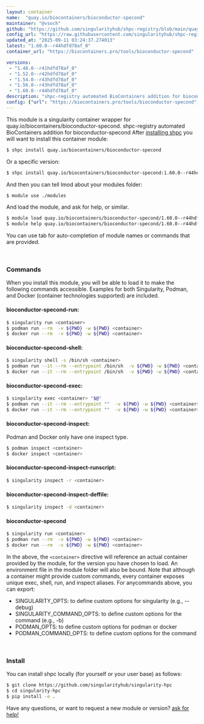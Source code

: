 ```yaml
---
layout: container
name:  "quay.io/biocontainers/bioconductor-specond"
maintainer: "@vsoch"
github: "https://github.com/singularityhub/shpc-registry/blob/main/quay.io/biocontainers/bioconductor-specond/container.yaml"
config_url: "https://raw.githubusercontent.com/singularityhub/shpc-registry/main/quay.io/biocontainers/bioconductor-specond/container.yaml"
updated_at: "2025-09-11 03:24:37.274013"
latest: "1.60.0--r44hdfd78af_0"
container_url: "https://biocontainers.pro/tools/bioconductor-specond"

versions:
 - "1.48.0--r41hdfd78af_0"
 - "1.52.0--r42hdfd78af_0"
 - "1.54.0--r43hdfd78af_0"
 - "1.56.0--r43hdfd78af_0"
 - "1.60.0--r44hdfd78af_0"
description: "shpc-registry automated BioContainers addition for bioconductor-specond"
config: {"url": "https://biocontainers.pro/tools/bioconductor-specond", "maintainer": "@vsoch", "description": "shpc-registry automated BioContainers addition for bioconductor-specond", "latest": {"1.60.0--r44hdfd78af_0": "sha256:962ff809f497916c4547f4a5a352d0d51ade96024ffca1f1e73b17950563fd22"}, "tags": {"1.48.0--r41hdfd78af_0": "sha256:0b35b0393b278522b72d6fcf1ef032092fc122648205041fd0c92e9fc41a4185", "1.52.0--r42hdfd78af_0": "sha256:7fe4166c135506f60d6de33c9afc3e9c962a8cb35e381e15f6ef14b1f095fd59", "1.54.0--r43hdfd78af_0": "sha256:b597f09b299c6bcd7a6797c63171cc27865ff01b0f0ac41e6cd8a3c3295093e8", "1.56.0--r43hdfd78af_0": "sha256:9c332189140b0ed690772e89afc25a3d81100dc94237b2e4bdc34299f18a0a2e", "1.60.0--r44hdfd78af_0": "sha256:962ff809f497916c4547f4a5a352d0d51ade96024ffca1f1e73b17950563fd22"}, "docker": "quay.io/biocontainers/bioconductor-specond"}
---
```


This module is a singularity container wrapper for quay.io/biocontainers/bioconductor-specond.
shpc-registry automated BioContainers addition for bioconductor-specond
After [installing shpc](#install) you will want to install this container module:


```bash
$ shpc install quay.io/biocontainers/bioconductor-specond
```

Or a specific version:

```bash
$ shpc install quay.io/biocontainers/bioconductor-specond:1.60.0--r44hdfd78af_0
```

And then you can tell lmod about your modules folder:

```bash
$ module use ./modules
```

And load the module, and ask for help, or similar.

```bash
$ module load quay.io/biocontainers/bioconductor-specond/1.60.0--r44hdfd78af_0
$ module help quay.io/biocontainers/bioconductor-specond/1.60.0--r44hdfd78af_0
```

You can use tab for auto-completion of module names or commands that are provided.

<br>

### Commands

When you install this module, you will be able to load it to make the following commands accessible.
Examples for both Singularity, Podman, and Docker (container technologies supported) are included.

#### bioconductor-specond-run:

```bash
$ singularity run <container>
$ podman run --rm  -v ${PWD} -w ${PWD} <container>
$ docker run --rm  -v ${PWD} -w ${PWD} <container>
```

#### bioconductor-specond-shell:

```bash
$ singularity shell -s /bin/sh <container>
$ podman run --it --rm --entrypoint /bin/sh  -v ${PWD} -w ${PWD} <container>
$ docker run --it --rm --entrypoint /bin/sh  -v ${PWD} -w ${PWD} <container>
```

#### bioconductor-specond-exec:

```bash
$ singularity exec <container> "$@"
$ podman run --it --rm --entrypoint ""  -v ${PWD} -w ${PWD} <container> "$@"
$ docker run --it --rm --entrypoint ""  -v ${PWD} -w ${PWD} <container> "$@"
```

#### bioconductor-specond-inspect:

Podman and Docker only have one inspect type.

```bash
$ podman inspect <container>
$ docker inspect <container>
```

#### bioconductor-specond-inspect-runscript:

```bash
$ singularity inspect -r <container>
```

#### bioconductor-specond-inspect-deffile:

```bash
$ singularity inspect -d <container>
```



#### bioconductor-specond

```bash
$ singularity run <container>
$ podman run --rm  -v ${PWD} -w ${PWD} <container>
$ docker run --rm  -v ${PWD} -w ${PWD} <container>
```


In the above, the `<container>` directive will reference an actual container provided
by the module, for the version you have chosen to load. An environment file in the
module folder will also be bound. Note that although a container
might provide custom commands, every container exposes unique exec, shell, run, and
inspect aliases. For anycommands above, you can export:

 - SINGULARITY_OPTS: to define custom options for singularity (e.g., --debug)
 - SINGULARITY_COMMAND_OPTS: to define custom options for the command (e.g., -b)
 - PODMAN_OPTS: to define custom options for podman or docker
 - PODMAN_COMMAND_OPTS: to define custom options for the command

<br>

### Install

You can install shpc locally (for yourself or your user base) as follows:

```bash
$ git clone https://github.com/singularityhub/singularity-hpc
$ cd singularity-hpc
$ pip install -e .
```

Have any questions, or want to request a new module or version? [ask for help!](https://github.com/singularityhub/singularity-hpc/issues)